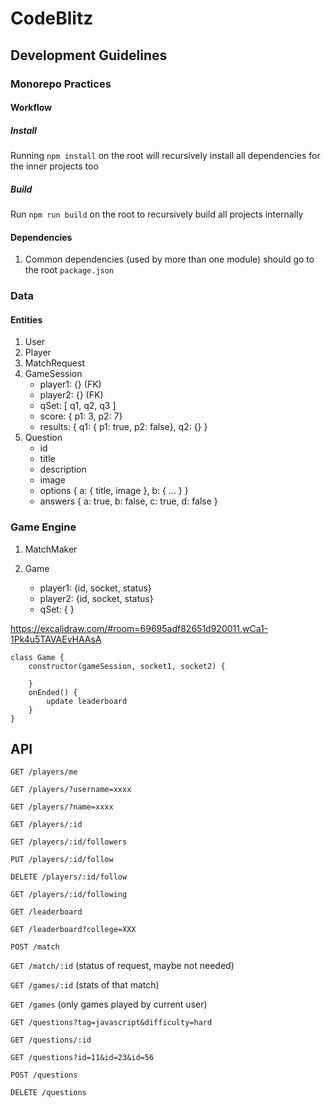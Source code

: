 # CodeBlitz

## Development Guidelines 

### Monorepo Practices

#### Workflow

##### Install
Running `npm install` on the root will recursively install all dependencies
for the inner projects too

##### Build
Run `npm run build` on the root to recursively build all projects internally

#### Dependencies
1. Common dependencies (used by more than one module) should go to the root `package.json`


### Data
#### Entities

1. User
2. Player
3. MatchRequest
4. GameSession
    - player1: {} (FK)
    - player2: {} (FK)
    - qSet: \[ q1, q2, q3 \]
    - score: { p1: 3, p2: 7}
    - results: { q1: { p1: true, p2: false}, q2: {}  }
5. Question
    - id
    - title
    - description
    - image
    - options { a: { title, image }, b: { ... }  }
    - answers { a: true, b: false, c: true, d: false }



### Game Engine

1. MatchMaker

2. Game
    - player1: {id, socket, status}
    - player2: {id, socket, status}
    - qSet: {  }

https://excalidraw.com/#room=69695adf82651d920011,wCa1-1Pk4u5TAVAEvHAAsA

    class Game {
        constructor(gameSession, socket1, socket2) {

        }
        onEnded() {
            update leaderboard
        }
    }


 ## API


`GET /players/me`

`GET /players/?username=xxxx`

`GET /players/?name=xxxx`

`GET /players/:id`

`GET /players/:id/followers`

`PUT /players/:id/follow`

`DELETE /players/:id/follow`

`GET /players/:id/following`

`GET /leaderboard`

`GET /leaderboard?college=XXX`

`POST /match`

`GET /match/:id` (status of request, maybe not needed)

`GET /games/:id`  (stats of that match)

`GET /games` (only games played by current user)

`GET /questions?tag=javascript&difficulty=hard`

`GET /questions/:id`

`GET /questions?id=11&id=23&id=56`

`POST /questions`

`DELETE /questions`


